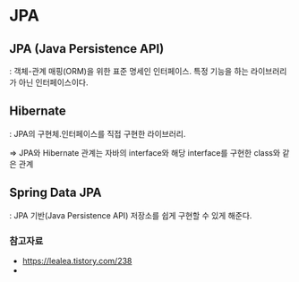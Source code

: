 # JPA

## JPA (Java Persistence API)
 : 객체-관계 매핑(ORM)을 위한 표준 명세인 인터페이스. 특정 기능을 하는 라이브러리가 아닌 인터페이스이다.
 
## Hibernate
 : JPA의 구현체.인터페이스를 직접 구현한 라이브러리. 

=> JPA와 Hibernate 관계는 자바의 interface와 해당 interface를 구현한 class와 같은 관계

## Spring Data JPA
 : JPA 기반(Java Persistence API) 저장소를 쉽게 구현할 수 있게 해준다.


### 참고자료
 - https://lealea.tistory.com/238
 - 
